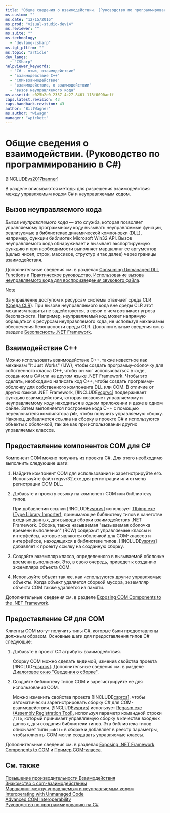 ```yaml
---
title: "Общие сведения о взаимодействии. (Руководство по программированию в C#) | Microsoft Docs"
ms.custom: ""
ms.date: "12/15/2016"
ms.prod: "visual-studio-dev14"
ms.reviewer: ""
ms.suite: ""
ms.technology: 
  - "devlang-csharp"
ms.tgt_pltfrm: ""
ms.topic: "article"
dev_langs: 
  - "CSharp"
helpviewer_keywords: 
  - "C# - язык, взаимодействие"
  - "взаимодействие C++"
  - "COM-взаимодействие"
  - "взаимодействие, о взаимодействии"
  - "вызов неуправляемого кода"
ms.assetid: c025b2e0-2357-4c27-8461-118f0090aeff
caps.latest.revision: 43
caps.handback.revision: 43
author: "BillWagner"
ms.author: "wiwagn"
manager: "wpickett"
---
```

# Общие сведения о взаимодействии. (Руководство по программированию в C#)
[!INCLUDE[vs2017banner](../../../csharp/includes/vs2017banner.md)]

В разделе описываются методы для разрешения взаимодействия между управляемым кодом C\# и неуправляемым кодом.  
  
## Вызов неуправляемого кода  
 *Вызов неуправляемого кода* — это служба, которая позволяет управляемому программному коду вызывать неуправляемые функции, реализуемые в библиотеках динамической компоновки \(DLL\), например, функции библиотек Microsoft Win32 API.  Вызов неуправляемого кода обнаруживает и вызывает экспортируемую функцию и при необходимости выполняет маршалинг ее аргументов \(целых чисел, строк, массивов, структур и так далее\) через границы взаимодействия.  
  
 Дополнительные сведения см. в разделах [Consuming Unmanaged DLL Functions](../Topic/Consuming%20Unmanaged%20DLL%20Functions.md) и [Практическое руководство. Использование вызова неуправляемого кода для воспроизведения звукового файла](../../../csharp/programming-guide/interop/how-to-use-platform-invoke-to-play-a-wave-file.md).  
  
> [!NOTE]
>  За управление доступом к ресурсам системы отвечает среда CLR \([Среда CLR](../Topic/Common%20Language%20Runtime%20\(CLR\).md)\).  При вызове неуправляемого кода вне среды CLR этот механизм защиты не задействуется, в связи с чем возникает угроза безопасности.  Например, неуправляемый код может напрямую обращаться к ресурсам неуправляемого кода, не используя механизмы обеспечения безопасности среды CLR.  Дополнительные сведения см. в разделе [Безопасность .NET Framework](http://go.microsoft.com/fwlink/?LinkId=37122).  
  
## Взаимодействие C\+\+  
 Можно использовать взаимодействие C\+\+, также известное как механизм "It Just Works" \(IJW\), чтобы создать программу\-оболочку для собственного класса C\+\+, чтобы он мог использоваться в коде, созданном в C\# или на другом языке .NET Framework.  Чтобы это сделать, необходимо написать код C\+\+, чтобы создать программу\-оболочку для собственного компонента DLL или COM.  В отличие от других языков .NET Framework, [!INCLUDE[vcprvc](../../../csharp/programming-guide/interop/includes/vcprvc_md.md)] поддерживает функцию взаимодействия, которая позволяет управляемому и неуправляемому коду находиться в одном приложении и даже в одном файле.  Затем выполняется построение кода C\+\+ с помощью переключателя компилятора **\/clr**, чтобы получить управляемую сборку.  Наконец, добавляется ссылка на сборку в проекте С\# и используются объекты с оболочкой, так же как при использовании других управляемых классов.  
  
## Предоставление компонентов COM для C\#  
 Компонент COM можно получить из проекта C\#.  Для этого необходимо выполнить следующие шаги:  
  
1.  Найдите компонент COM для использования и зарегистрируйте его.  Используйте файл regsvr32.exe для регистрации или отмены регистрации COM DLL.  
  
2.  Добавьте к проекту ссылку на компонент COM или библиотеку типов.  
  
     При добавлении ссылки [!INCLUDE[vsprvs](../../../csharp/includes/vsprvs_md.md)] использует [Tlbimp.exe \(Type Library Importer\)](../Topic/Tlbimp.exe%20\(Type%20Library%20Importer\).md), принимающее библиотеку типов в качетстве входных данных, для вывода сборки взаимодействия .NET Framework.  Сборка, также называемая "вызываемая оболочка времени выполнения" \(RCW\) содержит управляемые классы и интерфейсы, которые являются оболочкой для COM\-классов и интерфейсов, находящихся в библиотеке типов.  [!INCLUDE[vsprvs](../../../csharp/includes/vsprvs_md.md)] добавляет к проекту ссылку на созданную сборку.  
  
3.  Создайте экземпляр класса, определенного в вызываемой оболочке времени выполнения.  Это, в свою очередь, приведет к созданию экземпляра объекта COM.  
  
4.  Используйте объект так же, как используются другие управляемые объекты.  Когда объект удаляется сборкой мусора, экземпляр объекта COM также удаляется из памяти.  
  
 Дополнительные сведения см. в разделе [Exposing COM Components to the .NET Framework](../Topic/Exposing%20COM%20Components%20to%20the%20.NET%20Framework.md).  
  
## Предоставление C\# для COM  
 Клиенты COM могут получить типы C\#, которые были предоставлены должным образом.  Основные шаги для предоставления типов C\# следующие:  
  
1.  Добавьте в проект C\# атрибуты взаимодействия.  
  
     Сборку COM можно сделать видимой, изменив свойства проекта [!INCLUDE[csprcs](../../../csharp/includes/csprcs_md.md)].  Дополнительные сведения см. в разделе [Диалоговое окно "Сведения о сборке"](/visual-studio/ide/reference/assembly-information-dialog-box).  
  
2.  Создайте библиотеку типов COM и зарегистрируйте ее для использования COM.  
  
     Можно изменить свойства проекта [!INCLUDE[csprcs](../../../csharp/includes/csprcs_md.md)], чтобы автоматически зарегистрировать сборку C\# для COM\-взаимодействия.  [!INCLUDE[vsprvs](../../../csharp/includes/vsprvs_md.md)] использует [Regasm.exe \(Assembly Registration Tool\)](../Topic/Regasm.exe%20\(Assembly%20Registration%20Tool\).md), используя параметр командной строки `/tlb`, который принимает управляемую сборку в качестве входных данных, для создания библиотеки типов.  Эта библиотека типов описывает типы `public` в сборке и добавляет в реестр параметры, чтобы клиенты COM могли создавать управляемые классы.  
  
 Дополнительные сведения см. в разделах [Exposing .NET Framework Components to COM](../Topic/Exposing%20.NET%20Framework%20Components%20to%20COM.md) и [Пример COM\-класса](../../../csharp/programming-guide/interop/example-com-class.md).  
  
## См. также  
 [Повышение производительности Взаимодействия](http://go.microsoft.com/fwlink/?LinkId=99564)   
 [Знакомство с com\-взаимодействием](http://go.microsoft.com/fwlink/?LinkId=112406)   
 [Маршалинг между управляемым и неуправляемым кодом](http://go.microsoft.com/fwlink/?LinkId=112398)   
 [Interoperating with Unmanaged Code](../Topic/Interoperating%20with%20Unmanaged%20Code.md)   
 [Advanced COM Interoperability](http://msdn.microsoft.com/ru-ru/3ada36e5-2390-4d70-b490-6ad8de92f2fb)   
 [Руководство по программированию на C\#](../../../csharp/programming-guide/index.md)